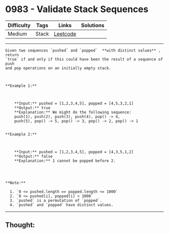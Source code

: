 # 0983 - Validate Stack Sequences

Difficulty  | Tags | Links | Solutions
----------- | ---- | ----- | -----
Medium | Stack | [Leetcode](https://leetcode.com/problems/validate-stack-sequences/description/) |


-----------

```
Given two sequences `pushed` and `popped`  **with distinct values** , return
`true` if and only if this could have been the result of a sequence of push
and pop operations on an initially empty stack.



**Example 1:**

    
    
    **Input:** pushed = [1,2,3,4,5], popped = [4,5,3,2,1]
    **Output:** true
    **Explanation:** We might do the following sequence:
    push(1), push(2), push(3), push(4), pop() -> 4,
    push(5), pop() -> 5, pop() -> 3, pop() -> 2, pop() -> 1
    

**Example 2:**

    
    
    **Input:** pushed = [1,2,3,4,5], popped = [4,3,5,1,2]
    **Output:** false
    **Explanation:** 1 cannot be popped before 2.
    



**Note:**

  1. `0 <= pushed.length == popped.length <= 1000`
  2. `0 <= pushed[i], popped[i] < 1000`
  3. `pushed` is a permutation of `popped`.
  4. `pushed` and `popped` have distinct values.
```

-----------

## Thought:
